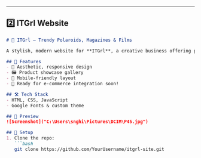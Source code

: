 
---

## **2️⃣ ITGrl Website**
```markdown
# 💖 ITGrl – Trendy Polaroids, Magazines & Films

A stylish, modern website for **ITGrl**, a creative business offering polaroid prints, magazines, and films.

## 🌟 Features
- 🎨 Aesthetic, responsive design
- 🖼 Product showcase gallery
- 📱 Mobile-friendly layout
- 🛒 Ready for e-commerce integration soon!

## 🛠 Tech Stack
- HTML, CSS, JavaScript
- Google Fonts & custom theme

## 📸 Preview
![Screenshot]("C:\Users\snghi\Pictures\DCIM\P45.jpg")

## 🚀 Setup
1. Clone the repo:  
   ```bash
   git clone https://github.com/YourUsername/itgrl-site.git

